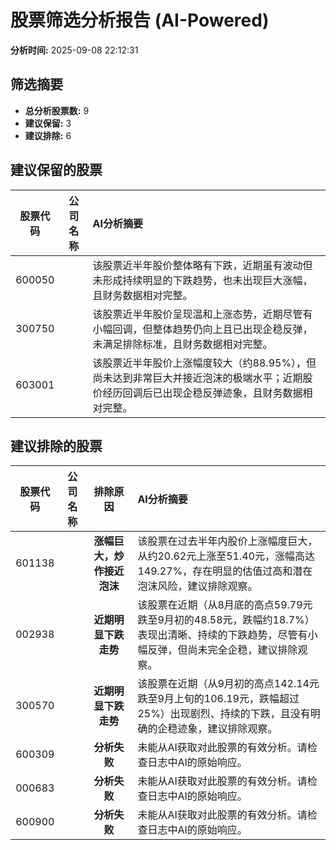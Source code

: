 # 股票筛选分析报告 (AI-Powered)

**分析时间:** 2025-09-08 22:12:31

## 筛选摘要

- **总分析股票数:** 9
- **建议保留:** 3
- **建议排除:** 6

## 建议保留的股票

| 股票代码 | 公司名称 | AI分析摘要 |
|:---:|:---:|:---|
| 600050 |  | 该股票近半年股价整体略有下跌，近期虽有波动但未形成持续明显的下跌趋势，也未出现巨大涨幅，且财务数据相对完整。 |
| 300750 |  | 该股票近半年股价呈现温和上涨态势，近期尽管有小幅回调，但整体趋势仍向上且已出现企稳反弹，未满足排除标准，且财务数据相对完整。 |
| 603001 |  | 该股票近半年股价上涨幅度较大（约88.95%），但尚未达到非常巨大并接近泡沫的极端水平；近期股价经历回调后已出现企稳反弹迹象，且财务数据相对完整。 |

## 建议排除的股票

| 股票代码 | 公司名称 | 排除原因 | AI分析摘要 |
|:---:|:---:|:---:|:---|
| 601138 |  | **涨幅巨大，炒作接近泡沫** | 该股票在过去半年内股价上涨幅度巨大，从约20.62元上涨至51.40元，涨幅高达149.27%，存在明显的估值过高和潜在泡沫风险，建议排除观察。 |
| 002938 |  | **近期明显下跌走势** | 该股票在近期（从8月底的高点59.79元跌至9月初的48.58元，跌幅约18.7%）表现出清晰、持续的下跌趋势，尽管有小幅反弹，但尚未完全企稳，建议排除观察。 |
| 300570 |  | **近期明显下跌走势** | 该股票在近期（从9月初的高点142.14元跌至9月上旬的106.19元，跌幅超过25%）出现剧烈、持续的下跌，且没有明确的企稳迹象，建议排除观察。 |
| 600309 |  | **分析失败** | 未能从AI获取对此股票的有效分析。请检查日志中AI的原始响应。 |
| 000683 |  | **分析失败** | 未能从AI获取对此股票的有效分析。请检查日志中AI的原始响应。 |
| 600900 |  | **分析失败** | 未能从AI获取对此股票的有效分析。请检查日志中AI的原始响应。 |
